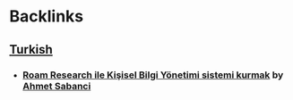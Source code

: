 
# Backlinks
## [Turkish](<Turkish.md>)
- ### [Roam Research ile Kişisel Bilgi Yönetimi sistemi kurmak](https://www.newslabturkey.org/roam-research-ile-kisisel-bilgi-yonetimi-sistemi-kurmak/) by [Ahmet Sabanci](<Ahmet Sabanci.md>)

